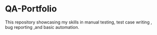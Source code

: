 # QA-Portfolio
This repository  showcasing my skills in manual testing, test case writing , bug reporting ,and basic automation.
